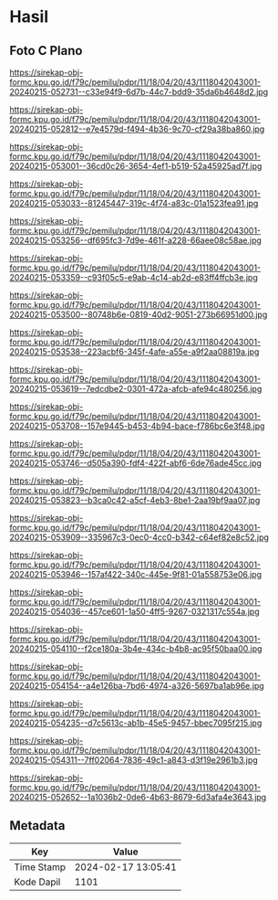 # Hasil

## Foto C Plano

https://sirekap-obj-formc.kpu.go.id/f79c/pemilu/pdpr/11/18/04/20/43/1118042043001-20240215-052731--c33e94f9-6d7b-44c7-bdd9-35da6b4648d2.jpg

https://sirekap-obj-formc.kpu.go.id/f79c/pemilu/pdpr/11/18/04/20/43/1118042043001-20240215-052812--e7e4579d-f494-4b36-9c70-cf29a38ba860.jpg

https://sirekap-obj-formc.kpu.go.id/f79c/pemilu/pdpr/11/18/04/20/43/1118042043001-20240215-053001--36cd0c26-3654-4ef1-b519-52a45925ad7f.jpg

https://sirekap-obj-formc.kpu.go.id/f79c/pemilu/pdpr/11/18/04/20/43/1118042043001-20240215-053033--81245447-319c-4f74-a83c-01a1523fea91.jpg

https://sirekap-obj-formc.kpu.go.id/f79c/pemilu/pdpr/11/18/04/20/43/1118042043001-20240215-053256--df695fc3-7d9e-461f-a228-66aee08c58ae.jpg

https://sirekap-obj-formc.kpu.go.id/f79c/pemilu/pdpr/11/18/04/20/43/1118042043001-20240215-053359--c93f05c5-e9ab-4c14-ab2d-e83ff4ffcb3e.jpg

https://sirekap-obj-formc.kpu.go.id/f79c/pemilu/pdpr/11/18/04/20/43/1118042043001-20240215-053500--80748b6e-0819-40d2-9051-273b66951d00.jpg

https://sirekap-obj-formc.kpu.go.id/f79c/pemilu/pdpr/11/18/04/20/43/1118042043001-20240215-053538--223acbf6-345f-4afe-a55e-a9f2aa08819a.jpg

https://sirekap-obj-formc.kpu.go.id/f79c/pemilu/pdpr/11/18/04/20/43/1118042043001-20240215-053619--7edcdbe2-0301-472a-afcb-afe94c480256.jpg

https://sirekap-obj-formc.kpu.go.id/f79c/pemilu/pdpr/11/18/04/20/43/1118042043001-20240215-053708--157e9445-b453-4b94-bace-f786bc6e3f48.jpg

https://sirekap-obj-formc.kpu.go.id/f79c/pemilu/pdpr/11/18/04/20/43/1118042043001-20240215-053746--d505a390-fdf4-422f-abf6-6de76ade45cc.jpg

https://sirekap-obj-formc.kpu.go.id/f79c/pemilu/pdpr/11/18/04/20/43/1118042043001-20240215-053823--b3ca0c42-a5cf-4eb3-8be1-2aa19bf9aa07.jpg

https://sirekap-obj-formc.kpu.go.id/f79c/pemilu/pdpr/11/18/04/20/43/1118042043001-20240215-053909--335967c3-0ec0-4cc0-b342-c64ef82e8c52.jpg

https://sirekap-obj-formc.kpu.go.id/f79c/pemilu/pdpr/11/18/04/20/43/1118042043001-20240215-053946--157af422-340c-445e-9f81-01a558753e06.jpg

https://sirekap-obj-formc.kpu.go.id/f79c/pemilu/pdpr/11/18/04/20/43/1118042043001-20240215-054036--457ce601-1a50-4ff5-9267-0321317c554a.jpg

https://sirekap-obj-formc.kpu.go.id/f79c/pemilu/pdpr/11/18/04/20/43/1118042043001-20240215-054110--f2ce180a-3b4e-434c-b4b8-ac95f50baa00.jpg

https://sirekap-obj-formc.kpu.go.id/f79c/pemilu/pdpr/11/18/04/20/43/1118042043001-20240215-054154--a4e126ba-7bd6-4974-a326-5697ba1ab96e.jpg

https://sirekap-obj-formc.kpu.go.id/f79c/pemilu/pdpr/11/18/04/20/43/1118042043001-20240215-054235--d7c5613c-ab1b-45e5-9457-bbec7095f215.jpg

https://sirekap-obj-formc.kpu.go.id/f79c/pemilu/pdpr/11/18/04/20/43/1118042043001-20240215-054311--7ff02064-7836-49c1-a843-d3f19e2961b3.jpg

https://sirekap-obj-formc.kpu.go.id/f79c/pemilu/pdpr/11/18/04/20/43/1118042043001-20240215-052652--1a1036b2-0de6-4b63-8679-6d3afa4e3643.jpg


## Metadata

| Key        | Value               |
| ---------- | ------------------- |
| Time Stamp | 2024-02-17 13:05:41 |
| Kode Dapil | 1101                |



